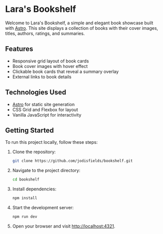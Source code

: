 # Lara's Bookshelf

Welcome to Lara's Bookshelf, a simple and elegant book showcase built with [Astro](https://astro.build). This site displays a collection of books with their cover images, titles, authors, ratings, and summaries.

## Features

- Responsive grid layout of book cards
- Book cover images with hover effect
- Clickable book cards that reveal a summary overlay
- External links to book details

## Technologies Used

- [Astro](https://astro.build) for static site generation
- CSS Grid and Flexbox for layout
- Vanilla JavaScript for interactivity

## Getting Started

To run this project locally, follow these steps:

1. Clone the repository:

   ```bash
   git clone https://github.com/jodisfields/bookshelf.git
   ```

2. Navigate to the project directory:

   ```bash
   cd bookshelf
   ```

3. Install dependencies:

   ```bash
   npm install
   ```

4. Start the development server:

   ```bash
   npm run dev
   ```

5. Open your browser and visit [http://localhost:4321](http://localhost:4321).